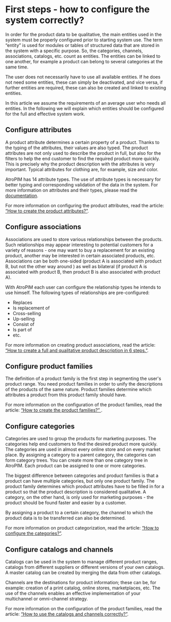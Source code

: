 # First steps - how to configure the system correctly?

In order for the product data to be qualitative, the main entities used in the system must be properly configured prior to starting system use. The term “entity” is used for modules or tables of structured data that are stored in the system with a specific purpose. So, the categories, channels, associations, catalogs, etc. count as entities. The entities can be linked to one another, for example a product can belong to several categories at the same time.

The user does not necessarily have to use all available entities. If he does not need some entities, these can simply be deactivated, and vice versa, if further entities are required, these can also be created and linked to existing entities.

In this article we assume the requirements of an average user who needs all entities. In the following we will explain which entities should be configured for the full and effective system work.

## Configure attributes

A product attribute determines a certain property of a product. Thanks to the typing of the attributes, their values are also typed. The product attributes are not only used to describe the product in full, but also for the filters to help the end customer to find the required product more quickly. This is precisely why the product description with the attributes is very important. Typical attributes for clothing are, for example, size and color.

AtroPIM has 14 attribute types. The use of attribute types is necessary for better typing and corresponding validation of the data in the system. For more information on attributes and their types, please read the [documentation](../user-guide/attributes.md).

For more information on configuring the product attributes, read the article:  [“How to create the product attributes?”](./how-to-create-the-product-attributes.md).

## Configure associations 

Associations are used to store various relationships between the products. Such relationships may appear interesting to potential customers for a variety of reasons - one may want to buy a replacement for an existing product, another may be interested in certain associated products, etc. Associations can be both one-sided (product A is associated with product B, but not the other way around ) as well as bilateral (if product A is associated with product B, then product B is also associated with product A).

With AtroPIM each user can configure the relationship types he intends to use himself. The following types of relationships are pre-configured:

- Replaces
- Is replacement of
- Cross-selling
- Up-selling
- Consist of
- Is part of
- etc.

For more information on creating product associations, read the article: [“How to create a full and qualitative product description in 6 steps.”](./product-description-in-6-steps.md#step-5-enter-associated-products).

## Configure product families

The definition of a product family is the first step in segmenting the user's product range. You need product families in order to unify the descriptions of the products of the same nature. Product families determine which attributes a product from this product family should have.

For more information on the configuration of the product families, read the article: [“How to create the product families?” ](./how-to-create-the-product-families.md).

## Configure categories

Categories are used to group the products for marketing purposes. The categories help end customers to find the desired product more quickly. The categories are used in almost every online store and on every market place. By assigning a category to a parent category, the categories can form category trees. You can create more than one category tree in AtroPIM. Each product can be assigned to one or more categories.

The biggest difference between categories and product families is that a product can have multiple categories, but only one product family. The product family determines which product attributes have to be filled in for a product so that the product description is considered qualitative. A category, on the other hand, is only used for marketing purposes - the product should be found faster and easier by a customer.

By assigning a product to a certain category, the channel to which the product data is to be transferred can also be determined.

For more information on product categorization, read the article: [“How to configure the categories?”](./how-to-configure-the-categories.md). 

## Configure catalogs and channels

Catalogs can be used in the system to manage different product ranges, catalogs from different suppliers or different versions of your own catalogs. A master catalog can be created by merging the data from other catalogs.

Channels are the destinations for product information; these can be, for example: creation of a print catalog, online stores, marketplaces, etc. The use of the channels enables an effective implementation of your multichannel or omni-channel strategy.

For more information on the configuration of the product families, read the article: [“How to use the catalogs and channels correctly?”](./how-to-use-the-catalogs-and-channels.md). 
